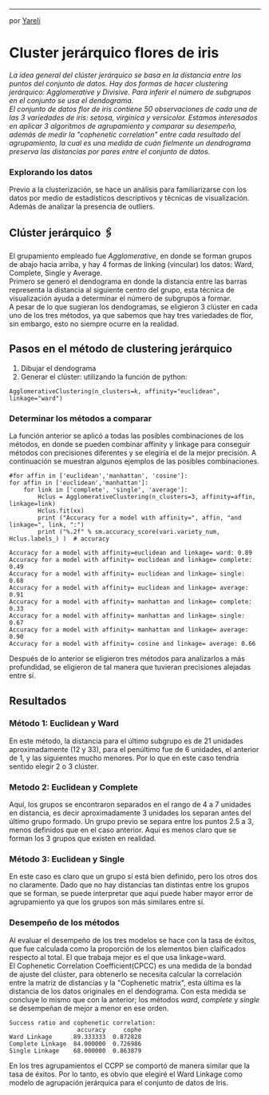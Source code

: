 


---
por [Yareli](https://github.com/yarreli)



# Cluster jerárquico flores de iris

_La idea general del clúster jerárquico se basa en la distancia entre los puntos del conjunto de datos. 
Hay dos formas de hacer clustering jerárquico: Agglomerative y Divisive. Para inferir el número de subgrupos 
en el conjunto se usa el dendograma.<br>
El conjunto de datos flor de iris contiene 50 observaciones de cada una de las 3 variedades de iris: setosa, 
virginica y versicolor. Estamos interesados en aplicar 3 algoritmos de agrupamiento y comparar su 
desempeño, además de medir la "cophenetic correlation" entre cada resultado del agrupamiento, la cual
es una medida de cuán fielmente un dendrograma preserva las distancias por pares entre el conjunto de datos._

### Explorando los datos
Previo a la clusterización, se hace un análisis para familiarizarse con los datos por medio de estadísticos
descriptivos y técnicas de visualización. Además de  analizar la presencia de outliers.

## Clúster jerárquico 🖇️
El grupamiento empleado fue *Agglomerative*, en donde se forman grupos de abajo hacia arriba, y
hay 4 formas de linking (vincular) los datos: Ward, Complete, Single y Average. <br>
Primero se generó el dendograma en donde la distancia entre las barras representa la distancia al 
siguiente centro del grupo, esta técnica de visualización ayuda a determinar el número de subgrupos
a formar. <br>
A pesar de lo que sugieran los dendogramas, se eligieron 3 clúster en cada uno de los tres métodos, ya
que sabemos que hay tres variedades de flor, sin embargo, esto no siempre ocurre en la realidad.

## Pasos en el método de clustering jerárquico
1. Dibujar el dendograma
2. Generar el clúster: utilizando la función de python:
```
AgglomerativeClustering(n_clusters=k, affinity="euclidean", linkage="ward")
```
### Determinar los métodos a comparar
La función anterior se aplicó a todas las posibles combinaciones de los métodos, en donde se pueden combinar affinity y linkage para conseguir métodos con precisiones diferentes y se 
elegiría el de la mejor precisión. A continuación se muestran algunos ejemplos de las posibles combinaciones.
```
#for affin in ['euclidean','manhattan', 'cosine']:     
for affin in ['euclidean','manhattan']:
    for link in ['complete', 'single', 'average']:
        Hclus = AgglomerativeClustering(n_clusters=3, affinity=affin, linkage=link)
        Hclus.fit(xx)
        print ("Accuracy for a model with affinity=", affin, "and linkage=", link, ":")      
        print ("%.2f" % sm.accuracy_score(vari.variety_num, Hclus.labels_) )  # accuracy
        
Accuracy for a model with affinity=euclidean and linkage= ward: 0.89
Accuracy for a model with affinity= euclidean and linkage= complete: 0.49
Accuracy for a model with affinity= euclidean and linkage= single: 0.68
Accuracy for a model with affinity= euclidean and linkage= average: 0.91
Accuracy for a model with affinity= manhattan and linkage= complete: 0.33
Accuracy for a model with affinity= manhattan and linkage= single: 0.67
Accuracy for a model with affinity= manhattan and linkage= average: 0.90
Accuracy for a model with affinity= cosine and linkage= average: 0.66
```
Después de lo anterior se eligieron tres métodos para analizarlos a más profundidad, se eligieron de tal manera que
tuvieran precisiones alejadas entre sí.

## Resultados
### Método 1: Euclidean y Ward 
En este método, la distancia para el último subgrupo es de 21 unidades aproximadamente (12 y 33), para el penúltimo fue
de 6 unidades, el anterior de 1, y las siguientes mucho menores. Por lo que en este caso tendría 
sentido elegir 2 o 3 clúster.

### Metodo 2: Euclidean y Complete
Aquí, los grupos se encontraron separados en el rango de 4 a 7 unidades en distancia, es decir aproximadamente 3 unidades
los separan antes del último grupo formado. Un grupo previo se separa entre los puntos 2.5 a 3, menos definidos que en el caso anterior. Aquí es menos claro que se forman los 3 grupos que existen en realidad.

### Método 3: Euclidean y Single
En este caso es claro que un grupo sí está bien definido, pero los otros dos no claramente. Dado que no hay distancias tan distintas entre los grupos que se forman, se puede interpretar que aquí puede haber mayor error de agrupamiento ya que los grupos son más similares entre sí.

### Desempeño de los métodos
Al evaluar el desempeño de los tres modelos se hace con la tasa de éxitos, que fue calculada como la proporción de los elementos bien claificados respecto al total. El que trabaja mejor es el que usa linkage=ward.<br>
El Cophenetic Correlation Coefficient(CPCC) es una medida de la bondad de ajuste del clúster, para obtenerlo se necesita calcular la correlación entre la matriz de distancias y la "Cophenetic matrix", esta última es la distancia de los datos originales en el dendograma. Con esta medida se concluye lo mismo que con la anterior; los métodos *ward*, *complete* y *single* se desempeñan de mejor a menor en ese orden.
```
Success ratio and cophenetic correlation:
                   accuracy     cophe
Ward Linkage      89.333333  0.872828
Complete Linkage  84.000000  0.726986
Single Linkage    68.000000  0.863879
```
En los tres agrupamientos el CCPP se comportó de manera similar que la tasa de éxitos. Por lo tanto, es obvio que elegiré el Ward Linkage como modelo de agrupación jerárquica para el conjunto de datos de Iris.
